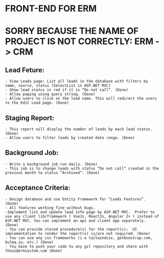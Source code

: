 # FRONT-END FOR ERM

# SORRY BECAUSE THE NAME OF PROJECT IS NOT CORRECTLY: ERM -> CRM

## Lead Feture:
    - View Leads page: List all leads in the database with filters by name, source, status (SelectList in ASP.NET MVC)
    - Show lead status in red if it is “Do not call”. (Done)
    - Allow paging using query string. (Done)
    - Allow users to click on the lead name. This will redirect the users to the Edit Lead page. (Done)

## Staging Report:
    - This report will display the number of leads by each lead status. (Done)
    - Allow users to filter leads by created date range. (Done)

## Background Job:
    - Write a background job run daily. (Done)
    - This job is to change leads with status “Do not call” created in the previous month to status “Archived”. (Done)

## Acceptance Criteria:
    - Design database and use Entity Framework for “Leads Features”. (Done)
    - All features working fine without bugs. 
    -Implement list and update lead info page by ASP.NET MVC.  Prefer to use any client lib/framework ( VueJs, ReactJs, Angular 2+ ) instead of ASP.NET MVC. You can implement an api and client app separately. (Done)
    - You can provide stored procedure(s) for the report(s);  UI implementation to render the report(s) is/are not required. (Done)
    - You can use any css frameworks (i.e tailwindcss, getboostrap.com, bulma.io, etc.) (Done)
    - You have to push your code to any git repository and share with thoai@ermsystem.com (Done)



